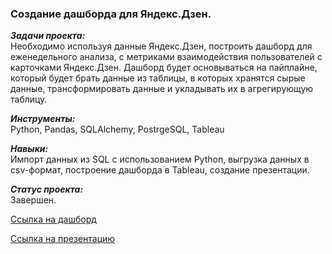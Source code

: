 ### Создание дашборда для Яндекс.Дзен.

***Задачи проекта:***<br>
Необходимо используя данные Яндекс.Дзен, построить дашборд для еженедельного анализа, с метриками взаимодействия пользователей с карточками Яндекс.Дзен. Дашборд будет основываться на пайплайне, который будет брать данные из таблицы, в которых хранятся сырые данные, трансформировать данные и укладывать их в агрегирующую таблицу.

***Инструменты:***<br>
Python, Pandas, SQLAlchemy, PostrgeSQL, Tableau

***Навыки:***<br>
Импорт данных из SQL с использованием Python, выгрузка данных в csv-формат, построение дашборда в Tableau, создание презентации.

***Статус проекта:*** <br>
Завершен.

[Ссылка на дашборд](https://public.tableau.com/app/profile/alexander4262/viz/automation_project_dashboard/Dashboard1)

[Ссылка на презентацию](https://github.com/alexkandinsky/yandex_practicum_data_analyst/blob/main/10.%20Автоматизация/Анализ%20пользовательского%20взаимодействия%20с%20карточками%20Яндекс.Дзен.pdf)
